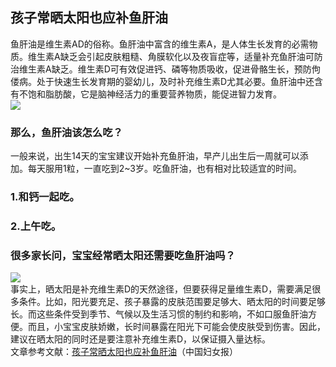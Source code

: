 ## 孩子常晒太阳也应补鱼肝油  
鱼肝油是维生素AD的俗称。鱼肝油中富含的维生素A，是人体生长发育的必需物质。维生素A缺乏会引起皮肤粗糙、角膜软化以及夜盲症等，适量补充鱼肝油可防治维生素A缺乏。维生素D可有效促进钙、磷等物质吸收，促进骨骼生长，预防佝偻病。处于快速生长发育期的婴幼儿，及时补充维生素D尤其必要。鱼肝油中还含有不饱和脂肪酸，它是脑神经活力的重要营养物质，能促进智力发育。  
![](http://cdncms.v-keep.cn/wp-content/uploads/2020/05/u10805029661351268574fm26gp0.jpg)  
### 那么，鱼肝油该怎么吃？  
一般来说，出生14天的宝宝建议开始补充鱼肝油，早产儿出生后一周就可以添加。每天服用1粒，一直吃到2~3岁。吃鱼肝油，也有相对比较适宜的时间。  
### 1.和钙一起吃。  
### 2.上午吃。  
### 很多家长问，宝宝经常晒太阳还需要吃鱼肝油吗？  
![](http://cdncms.v-keep.cn/wp-content/uploads/2020/05/timg-11.jpg)  
事实上，晒太阳是补充维生素D的天然途径，但要获得足量维生素D，需要满足很多条件。比如，阳光要充足、孩子暴露的皮肤范围要足够大、晒太阳的时间要足够长。而这些条件受到季节、气候以及生活习惯的制约和影响，不如口服鱼肝油方便。而且，小宝宝皮肤娇嫩，长时间暴露在阳光下可能会使皮肤受到伤害。因此，建议在晒太阳的同时还是要注意补充维生素D，以保证摄入量达标。  
文章参考文献：<a href="http://paper.cnwomen.com.cn/content/2019-12/09/065540.html">孩子常晒太阳也应补鱼肝油</a>（中国妇女报）  
